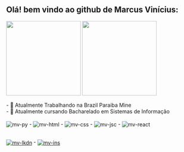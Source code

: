 ## Olá! bem vindo ao github de Marcus Vinícius:

<div>
  <a href="https://github.com/MViniciusCoffe"></a>
  <img height=200 align="center" src="https://github-readme-stats.vercel.app/api?username=MViniciusCoffe&show_icons=true&theme=tokyonight&show=reviews&locale=pt-br&text_color=FFFFFF">
  <img height=200 align="center" src="https://github-readme-stats.vercel.app/api/top-langs/?username=MViniciusCoffe&theme=tokyonight&layout=donut&text_color=FFFFFF">
</div>
<br>
- 🔭 Atualmente Trabalhando na Brazil Paraiba Mine <br>
- 🌱 Atualmente cursando Bacharelado em Sistemas de Informação

<div style="display: inline_lock"><br>
  <img align="center" alt="mv-py" src="https://img.shields.io/badge/Python-3776AB?style=for-the-badge&logo=python&logoColor=black"> - 
  <img align="center" alt="mv-html" src="https://img.shields.io/badge/HTML-239120?style=for-the-badge&logo=html5&logoColor=black"> - 
  <img align="center" alt="mv-css" src="https://img.shields.io/badge/CSS-239120?&style=for-the-badge&logo=css3&logoColor=black"> - 
  <img align="center" alt="mv-jsc" src="https://img.shields.io/badge/JavaScript-F7DF1E?style=for-the-badge&logo=javascript&logoColor=black"> - 
  <img align="center" alt="mv-react" src="https://img.shields.io/badge/React-20232A?style=for-the-badge&logo=react&logoColor=61DAFB">
</div>

##

<div>
  <a href="https://www.linkedin.com/in/devmarquinhos/" target="_blank"><img align="center" alt="mv-lkdn" src="https://img.shields.io/badge/LinkedIn-0077B5?style=for-the-badge&logo=linkedin&logoColor=black"></a> - 
  <a href="https://www.instagram.com/msa_vinicius/" target="_blank"><img align="center" alt="mv-ins" src="https://img.shields.io/badge/Instagram-E4405F?style=for-the-badge&logo=instagram&logoColor=black"></a>
</div>
